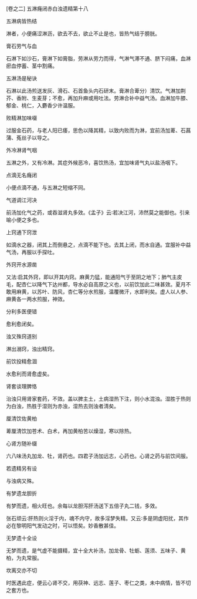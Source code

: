 [卷之二] 五淋癃闭赤白浊遗精第十八

五淋病皆热结

淋者，小便痛涩淋沥，欲去不去，欲止不止是也，皆热气结于膀胱。

膏石劳气与血

石淋下如沙石，膏淋下如膏脂，劳淋从劳力而得，气淋气滞不通、脐下闷痛，血淋瘀血停蓄、茎中割痛。

五淋汤是秘诀

石淋以此汤煎送发灰、滑石、石首鱼头内石研末。膏淋合萆分）清饮。气淋加荆芥、香附、生麦芽；不愈，再加升麻或用吐法。劳淋合补中益气汤。血淋加牛膝、郁金、桃仁，入麝香少许温服。

败精淋加味啜

过服金石药，与老人阳已痿，思色以降其精，以致内败而为淋，宜前汤加萆、石菖蒲、菟丝子以导之。

外冷淋肾气咽

五淋之外，又有冷淋。其症外候恶冷，喜饮热汤，宜加味肾气丸以盐汤咽下。

点滴无名癃闭

小便点滴不通，与五淋之短缩不同。

气道调江河决

前汤加化气之药，或吞滋肾丸多效。《孟子》云∶若决江河，沛然莫之能御也。引来喻小便之多也。

上窍通下窍泄

如滴水之器，闭其上而倒悬之，点滴不能下也。去其上闭，而水自通。宜服补中益气汤，再服以手探吐。

外窍开水源凿

又法∶启其外窍，即以开其内窍。麻黄力猛，能通阳气于至阴之地下；肺气主皮毛，配杏仁以降气下达州都，导水必自高原之义也，以前饮加此二味甚效。夏月不敢用麻黄，以苏叶、防风，杏仁等分水煎服，温覆微汗，水即利矣。虚人以人参、麻黄各一两水煎服，神效。

分利多医便错

愈利愈闭矣。

浊又殊窍道别

淋出溺窍，浊出精窍。

前饮投精愈涸

水愈利而肾愈虚矣。

肾套谈理脾恪

治浊只用肾家套药，不效。盖以脾主土，土病湿热下注，则小水混浊。湿胜于热则为白浊，热胜于湿则为赤浊，湿热去则浊者清矣。

厘清饮佐黄柏

萆厘清饮加苍术、白术，再加黄柏苦以燥湿，寒以除热。

心肾方随补缀

六八味汤丸加龙、牡，肾药也。四君子汤加远志，心药也。心肾之药与前饮间服。

若遗精另有设

与浊病又殊。

有梦遗龙胆折

有梦而遗，相火旺也。余每以龙胆泻肝汤送下五倍子丸二钱，多效。

张石顽云∶肝热则火淫于内，魂不内守，故多淫梦失精。又云∶多是阴虚阳扰，其作必在黎明阳气发动之时，可以悟矣。妙香散甚佳。

无梦遗十全设

无梦而遗，是气虚不能摄精，宜十全大补汤，加龙骨、牡蛎、莲须、五味子、黄柏，为丸常服。

坎离交亦不切

时医遇此症，便云心肾不交，用茯神、远志、莲子、枣仁之类，未中病情，皆不切之套方也。

